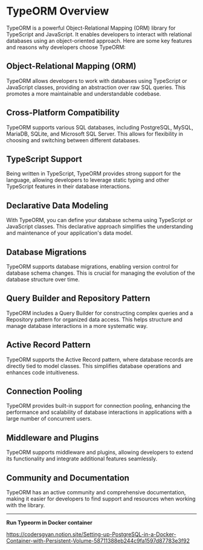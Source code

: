 # TypeORM Overview

TypeORM is a powerful Object-Relational Mapping (ORM) library for TypeScript and JavaScript. It enables developers to interact with relational databases using an object-oriented approach. Here are some key features and reasons why developers choose TypeORM:

## Object-Relational Mapping (ORM)

TypeORM allows developers to work with databases using TypeScript or JavaScript classes, providing an abstraction over raw SQL queries. This promotes a more maintainable and understandable codebase.

## Cross-Platform Compatibility

TypeORM supports various SQL databases, including PostgreSQL, MySQL, MariaDB, SQLite, and Microsoft SQL Server. This allows for flexibility in choosing and switching between different databases.

## TypeScript Support

Being written in TypeScript, TypeORM provides strong support for the language, allowing developers to leverage static typing and other TypeScript features in their database interactions.

## Declarative Data Modeling

With TypeORM, you can define your database schema using TypeScript or JavaScript classes. This declarative approach simplifies the understanding and maintenance of your application's data model.

## Database Migrations

TypeORM supports database migrations, enabling version control for database schema changes. This is crucial for managing the evolution of the database structure over time.

## Query Builder and Repository Pattern

TypeORM includes a Query Builder for constructing complex queries and a Repository pattern for organized data access. This helps structure and manage database interactions in a more systematic way.

## Active Record Pattern

TypeORM supports the Active Record pattern, where database records are directly tied to model classes. This simplifies database operations and enhances code intuitiveness.

## Connection Pooling

TypeORM provides built-in support for connection pooling, enhancing the performance and scalability of database interactions in applications with a large number of concurrent users.

## Middleware and Plugins

TypeORM supports middleware and plugins, allowing developers to extend its functionality and integrate additional features seamlessly.

## Community and Documentation

TypeORM has an active community and comprehensive documentation, making it easier for developers to find support and resources when working with the library.

---

**Run Typeorm in Docker container**

https://codersgyan.notion.site/Setting-up-PostgreSQL-in-a-Docker-Container-with-Persistent-Volume-58711388eb244c9fa1597d87783e3f92
